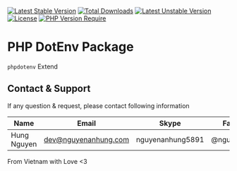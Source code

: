 [![Latest Stable Version](http://poser.pugx.org/nguyenanhung/dotenv/v)](https://packagist.org/packages/nguyenanhung/dotenv) [![Total Downloads](http://poser.pugx.org/nguyenanhung/dotenv/downloads)](https://packagist.org/packages/nguyenanhung/dotenv) [![Latest Unstable Version](http://poser.pugx.org/nguyenanhung/dotenv/v/unstable)](https://packagist.org/packages/nguyenanhung/dotenv) [![License](http://poser.pugx.org/nguyenanhung/dotenv/license)](https://packagist.org/packages/nguyenanhung/dotenv) [![PHP Version Require](http://poser.pugx.org/nguyenanhung/dotenv/require/php)](https://packagist.org/packages/nguyenanhung/dotenv)

# PHP DotEnv Package

`phpdotenv` Extend

## Contact & Support

If any question & request, please contact following information

| Name        | Email                | Skype            | Facebook      |
|-------------|----------------------|------------------|---------------|
| Hung Nguyen | dev@nguyenanhung.com | nguyenanhung5891 | @nguyenanhung |

From Vietnam with Love <3
